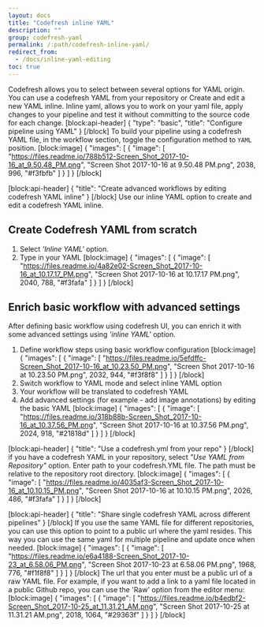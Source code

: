 ```yaml
---
layout: docs
title: "Codefresh inline YAML"
description: ""
group: codefresh-yaml
permalink: /:path/codefresh-inline-yaml/
redirect_from:
  - /docs/inline-yaml-editing
toc: true
---
```

Codefresh allows you to select between several options for YAML origin. You can use a codefresh YAML from your repository or  Create and edit a new YAML inline.
Inline yaml, allows you to work on your yaml file, apply changes to your pipeline and test it without committing to the source code for each change.
[block:api-header]
{
  "type": "basic",
  "title": "Configure pipeline using YAML"
}
[/block]
To build your pipeline using a codefresh YAML file, in the workflow section, toggle the configuration method to  ```YAML``` position.
[block:image]
{
  "images": [
    {
      "image": [
        "https://files.readme.io/788b512-Screen_Shot_2017-10-16_at_9.50.48_PM.png",
        "Screen Shot 2017-10-16 at 9.50.48 PM.png",
        2038,
        996,
        "#f3fbfb"
      ]
    }
  ]
}
[/block]

[block:api-header]
{
  "title": "Create advanced workflows by editing codefresh YAML inline"
}
[/block]
Use our inline YAML option to create and edit a codefresh YAML inline.
## Create Codefresh YAML from scratch
1. Select *'Inline YAML'* option.
2. Type in your YAML
[block:image]
{
  "images": [
    {
      "image": [
        "https://files.readme.io/4a82e02-Screen_Shot_2017-10-16_at_10.17.17_PM.png",
        "Screen Shot 2017-10-16 at 10.17.17 PM.png",
        2040,
        788,
        "#f3fafa"
      ]
    }
  ]
}
[/block]
## Enrich basic workflow with advanced settings
After defining basic workflow using codefresh UI, you can enrich it with some advanced settings using *'inline YAML'* option.
1. Define workflow steps using basic workflow configuration
[block:image]
{
  "images": [
    {
      "image": [
        "https://files.readme.io/5efdffc-Screen_Shot_2017-10-16_at_10.23.50_PM.png",
        "Screen Shot 2017-10-16 at 10.23.50 PM.png",
        2032,
        944,
        "#f3f8f8"
      ]
    }
  ]
}
[/block]
2. Switch workflow to YAML mode and select inline YAML option
3. Your workflow will be translated to codefresh YAML
4. Add advanced settings (for example - add image annotations) by editing the basic YAML
[block:image]
{
  "images": [
    {
      "image": [
        "https://files.readme.io/318b88b-Screen_Shot_2017-10-16_at_10.37.56_PM.png",
        "Screen Shot 2017-10-16 at 10.37.56 PM.png",
        2024,
        918,
        "#21818d"
      ]
    }
  ]
}
[/block]

[block:api-header]
{
  "title": "Use a codefresh.yml from your repo"
}
[/block]
if you have a codefresh YAML in your repository, select *"Use YAML from Repository"* option. 
Enter path to your codefresh.YML file. The path must be relative to the repository root directory. 
[block:image]
{
  "images": [
    {
      "image": [
        "https://files.readme.io/4035af3-Screen_Shot_2017-10-16_at_10.10.15_PM.png",
        "Screen Shot 2017-10-16 at 10.10.15 PM.png",
        2026,
        486,
        "#f3fafa"
      ]
    }
  ]
}
[/block]

[block:api-header]
{
  "title": "Share single codefresh YAML across different pipelines"
}
[/block]
If you use the same YAML file for different repositories, you can use this option to point to a public url where the yaml resides. This way you can use the same yaml for multiple pipeline and update once when needed.
[block:image]
{
  "images": [
    {
      "image": [
        "https://files.readme.io/e6a4188-Screen_Shot_2017-10-23_at_6.58.06_PM.png",
        "Screen Shot 2017-10-23 at 6.58.06 PM.png",
        1968,
        776,
        "#f1f8f8"
      ]
    }
  ]
}
[/block]
The url that you enter must be a public url of a raw YAML file. For example, if you want to add a link to a yaml file located in a public Github repo, you can use the 'Raw' option from the editor menu:
[block:image]
{
  "images": [
    {
      "image": [
        "https://files.readme.io/b4edbf2-Screen_Shot_2017-10-25_at_11.31.21_AM.png",
        "Screen Shot 2017-10-25 at 11.31.21 AM.png",
        2018,
        1064,
        "#29363f"
      ]
    }
  ]
}
[/block]
